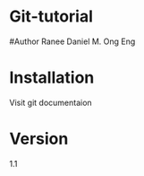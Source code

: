 # Git-tutorial
#Author
Ranee Daniel M. Ong Eng

# Installation
Visit git documentaion

# Version
1.1